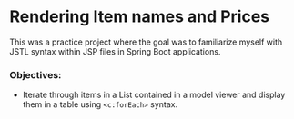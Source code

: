 # Rendering Item names and Prices
This was a practice project where the goal was to familiarize myself with JSTL syntax within JSP files in Spring Boot applications.
### Objectives:
* Iterate through items in a List contained in a model viewer and display them in a table using `<c:forEach>` syntax.